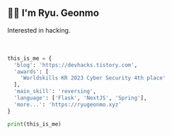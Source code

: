 <h2>👋🏼 I'm Ryu. Geonmo</h2>
Interested in hacking.
<br><br><br>

```python
this_is_me = {
  'blog': 'https://devhacks.tistory.com',
  'awards': [
    'Worldskills KR 2023 Cyber Security 4th place'
  ],
  'main_skill': 'reversing',
  'language': ['Flask', 'NextJS', 'Spring'],
  'more...': 'https://ryugeonmo.xyz'
}

print(this_is_me)
```
